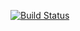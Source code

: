 [![Build Status](https://travis-ci.org/iblasquez/fizzbuzz.png)](https://travis-ci.org/iblasquez/fizzbuzz) 
